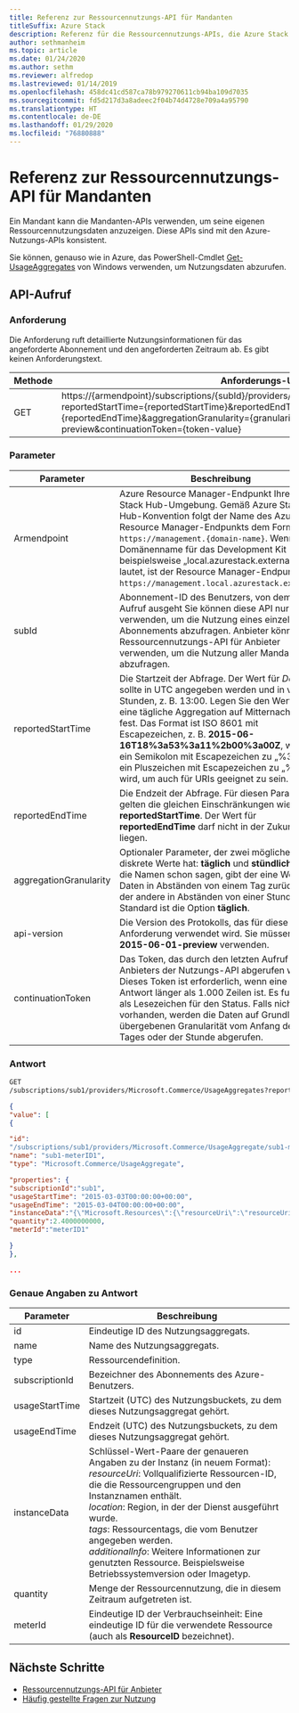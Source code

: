 ```yaml
---
title: Referenz zur Ressourcennutzungs-API für Mandanten
titleSuffix: Azure Stack
description: Referenz für die Ressourcennutzungs-APIs, die Azure Stack Hub-Nutzungsinformationen abrufen.
author: sethmanheim
ms.topic: article
ms.date: 01/24/2020
ms.author: sethm
ms.reviewer: alfredop
ms.lastreviewed: 01/14/2019
ms.openlocfilehash: 458dc41cd587ca78b979270611cb94ba109d7035
ms.sourcegitcommit: fd5d217d3a8adeec2f04b74d4728e709a4a95790
ms.translationtype: HT
ms.contentlocale: de-DE
ms.lasthandoff: 01/29/2020
ms.locfileid: "76880888"
---
```

# <a name="tenant-resource-usage-api-reference"></a>Referenz zur Ressourcennutzungs-API für Mandanten

Ein Mandant kann die Mandanten-APIs verwenden, um seine eigenen Ressourcennutzungsdaten anzuzeigen. Diese APIs sind mit den Azure-Nutzungs-APIs konsistent.

Sie können, genauso wie in Azure, das PowerShell-Cmdlet [Get-UsageAggregates](/powershell/module/azurerm.usageaggregates/get-usageaggregates) von Windows verwenden, um Nutzungsdaten abzurufen.

## <a name="api-call"></a>API-Aufruf

### <a name="request"></a>Anforderung

Die Anforderung ruft detaillierte Nutzungsinformationen für das angeforderte Abonnement und den angeforderten Zeitraum ab. Es gibt keinen Anforderungstext.

| **Methode** | **Anforderungs-URI** |
| --- | --- |
| GET |https://{armendpoint}/subscriptions/{subId}/providers/Microsoft.Commerce/usageAggregates?reportedStartTime={reportedStartTime}&reportedEndTime={reportedEndTime}&aggregationGranularity={granularity}&api-version=2015-06-01-preview&continuationToken={token-value} |

### <a name="parameters"></a>Parameter

| **Parameter** | **Beschreibung** |
| --- | --- |
| Armendpoint |Azure Resource Manager-Endpunkt Ihrer Azure Stack Hub-Umgebung. Gemäß Azure Stack Hub-Konvention folgt der Name des Azure Resource Manager-Endpunkts dem Format `https://management.{domain-name}`. Wenn der Domänenname für das Development Kit beispielsweise „local.azurestack.external“ lautet, ist der Resource Manager-Endpunkt `https://management.local.azurestack.external`. |
| subId |Abonnement-ID des Benutzers, von dem der Aufruf ausgeht Sie können diese API nur verwenden, um die Nutzung eines einzelnen Abonnements abzufragen. Anbieter können die Ressourcennutzungs-API für Anbieter verwenden, um die Nutzung aller Mandanten abzufragen. |
| reportedStartTime |Die Startzeit der Abfrage. Der Wert für *DateTime* sollte in UTC angegeben werden und in vollen Stunden, z. B. 13:00. Legen Sie den Wert für eine tägliche Aggregation auf Mitternacht (UTC) fest. Das Format ist ISO 8601 mit Escapezeichen, z. B. **2015-06-16T18%3a53%3a11%2b00%3a00Z**, wobei ein Semikolon mit Escapezeichen zu „%3a“ und ein Pluszeichen mit Escapezeichen zu „%2b“ wird, um auch für URIs geeignet zu sein. |
| reportedEndTime |Die Endzeit der Abfrage. Für diesen Parameter gelten die gleichen Einschränkungen wie für **reportedStartTime**. Der Wert für **reportedEndTime** darf nicht in der Zukunft liegen. |
| aggregationGranularity |Optionaler Parameter, der zwei mögliche diskrete Werte hat: **täglich** und **stündlich**. Wie die Namen schon sagen, gibt der eine Wert Daten in Abständen von einem Tag zurück und der andere in Abständen von einer Stunde. Der Standard ist die Option **täglich**. |
| api-version |Die Version des Protokolls, das für diese Anforderung verwendet wird. Sie müssen **2015-06-01-preview** verwenden. |
| continuationToken |Das Token, das durch den letzten Aufruf des Anbieters der Nutzungs-API abgerufen wurde. Dieses Token ist erforderlich, wenn eine Antwort länger als 1.000 Zeilen ist. Es fungiert als Lesezeichen für den Status. Falls nicht vorhanden, werden die Daten auf Grundlage der übergebenen Granularität vom Anfang des Tages oder der Stunde abgerufen. |

### <a name="response"></a>Antwort

```html
GET
/subscriptions/sub1/providers/Microsoft.Commerce/UsageAggregates?reportedStartTime=reportedStartTime=2014-05-01T00%3a00%3a00%2b00%3a00&reportedEndTime=2015-06-01T00%3a00%3a00%2b00%3a00&aggregationGranularity=Daily&api-version=1.0
```

```json
{
"value": [
{

"id":
"/subscriptions/sub1/providers/Microsoft.Commerce/UsageAggregate/sub1-meterID1",
"name": "sub1-meterID1",
"type": "Microsoft.Commerce/UsageAggregate",

"properties": {
"subscriptionId":"sub1",
"usageStartTime": "2015-03-03T00:00:00+00:00",
"usageEndTime": "2015-03-04T00:00:00+00:00",
"instanceData":"{\"Microsoft.Resources\":{\"resourceUri\":\"resourceUri1\",\"location\":\"Alaska\",\"tags\":null,\"additionalInfo\":null}}",
"quantity":2.4000000000,
"meterId":"meterID1"

}
},

...
```

### <a name="response-details"></a>Genaue Angaben zu Antwort

| **Parameter** | **Beschreibung** |
| --- | --- |
| id |Eindeutige ID des Nutzungsaggregats. |
| name |Name des Nutzungsaggregats. |
| type |Ressourcendefinition. |
| subscriptionId |Bezeichner des Abonnements des Azure-Benutzers. |
| usageStartTime |Startzeit (UTC) des Nutzungsbuckets, zu dem dieses Nutzungsaggregat gehört. |
| usageEndTime |Endzeit (UTC) des Nutzungsbuckets, zu dem dieses Nutzungsaggregat gehört. |
| instanceData |Schlüssel-Wert-Paare der genaueren Angaben zu der Instanz (in neuem Format):<br>  *resourceUri*: Vollqualifizierte Ressourcen-ID, die die Ressourcengruppen und den Instanznamen enthält. <br>  *location*: Region, in der der Dienst ausgeführt wurde. <br>  *tags*: Ressourcentags, die vom Benutzer angegeben werden. <br>  *additionalInfo*: Weitere Informationen zur genutzten Ressource. Beispielsweise Betriebssystemversion oder Imagetyp. |
| quantity |Menge der Ressourcennutzung, die in diesem Zeitraum aufgetreten ist. |
| meterId |Eindeutige ID der Verbrauchseinheit: Eine eindeutige ID für die verwendete Ressource (auch als **ResourceID** bezeichnet). |

## <a name="next-steps"></a>Nächste Schritte

- [Ressourcennutzungs-API für Anbieter](azure-stack-provider-resource-api.md)
- [Häufig gestellte Fragen zur Nutzung](azure-stack-usage-related-faq.md)

